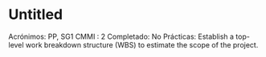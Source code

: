 # Untitled

Acrónimos: PP, SG1
CMMI : 2
Completado: No
Prácticas: Establish a top-level work breakdown structure (WBS) to estimate the scope of the project.